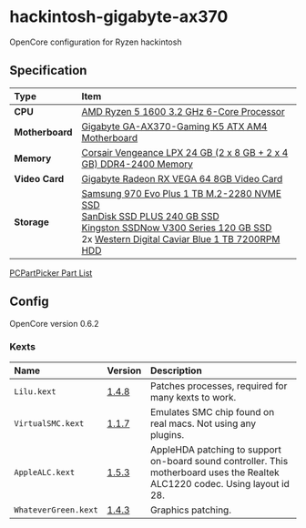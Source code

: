 # hackintosh-gigabyte-ax370

OpenCore configuration for Ryzen hackintosh

## Specification

Type|Item
:----|:----
**CPU** | [AMD Ryzen 5 1600 3.2 GHz 6-Core Processor](https://uk.pcpartpicker.com/product/mV98TW/amd-ryzen-5-1600-32ghz-6-core-processor-yd1600bbaebox)
**Motherboard** | [Gigabyte GA-AX370-Gaming K5 ATX AM4 Motherboard](https://uk.pcpartpicker.com/product/xQQRsY/gigabyte-ga-ax370-gaming-k5-atx-am4-motherboard-ga-ax370-gaming-k5)
**Memory** | [Corsair Vengeance LPX 24 GB (2 x 8 GB + 2 x 4 GB) DDR4-2400 Memory](https://uk.pcpartpicker.com/product/y9rcCJ/corsair-memory-cmk16gx4m2a2400c16)
**Video Card** | [Gigabyte Radeon RX VEGA 64 8GB Video Card](https://uk.pcpartpicker.com/product/gqTrxr/gigabyte-radeon-rx-vega-64-8gb-video-card-gv-rxvega64-8gd-b)
**Storage** | [Samsung 970 Evo Plus 1 TB M.2-2280 NVME SSD](https://uk.pcpartpicker.com/product/Zxw7YJ/samsung-970-evo-plus-1-tb-m2-2280-nvme-solid-state-drive-mz-v7s1t0bam) <br> [SanDisk SSD PLUS 240 GB SSD](https://uk.pcpartpicker.com/product/BNGj4D/sandisk-internal-hard-drive-sdssda240gg25) <br> [Kingston SSDNow V300 Series 120 GB SSD](https://uk.pcpartpicker.com/product/rtzv6h/kingston-internal-hard-drive-sv300s37a120g) <br> 2x [Western Digital Caviar Blue 1 TB 7200RPM HDD](https://uk.pcpartpicker.com/product/MwW9TW/western-digital-internal-hard-drive-wd10ezex)

[PCPartPicker Part List](https://uk.pcpartpicker.com/list/9dp7TJ)

## Config

OpenCore version 0.6.2

### Kexts

Name|Version|Description
:----|:----|:----
`Lilu.kext` | [1.4.8](https://github.com/acidanthera/Lilu/releases/tag/1.4.8) | Patches processes, required for many kexts to work.
`VirtualSMC.kext` | [1.1.7](https://github.com/acidanthera/VirtualSMC/releases/tag/1.1.7) | Emulates SMC chip found on real macs. Not using any plugins.
`AppleALC.kext` | [1.5.3](https://github.com/acidanthera/AppleALC/releases/tag/1.5.3) | AppleHDA patching to support on-board sound controller. This motherboard uses the Realtek ALC1220 codec. Using layout id 28.
`WhateverGreen.kext` | [1.4.3](https://github.com/acidanthera/WhateverGreen/releases/tag/1.4.3) | Graphics patching.
